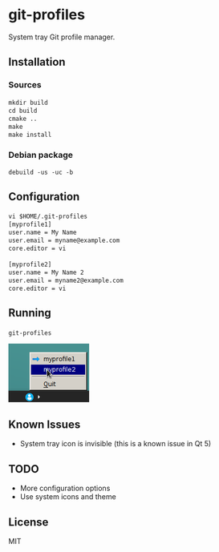# git-profiles

System tray Git profile manager.

## Installation

### Sources

```
mkdir build
cd build
cmake ..
make
make install
```

### Debian package

```
debuild -us -uc -b
```

## Configuration

```
vi $HOME/.git-profiles
[myprofile1]
user.name = My Name
user.email = myname@example.com
core.editor = vi

[myprofile2]
user.name = My Name 2
user.email = myname2@example.com
core.editor = vi
```

## Running

`git-profiles`

<img src="usage.png">

## Known Issues

- System tray icon is invisible (this is a known issue in Qt 5)

## TODO

- More configuration options
- Use system icons and theme

## License

MIT
